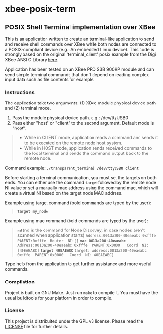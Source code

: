 # xbee-posix-term
## POSIX Shell Terminal implementation over XBee

This is an application written to create an terminal-like application to send and receive shell commands over XBee while both nodes are connected to a POSIX-compliant device (e.g.: An embedded Linux device).
This code is strongly based on the original 'terminal_client' posix example from the Digi XBee ANSI C Library [here](https://github.com/digidotcom/xbee_ansic_library).

Application has been tested on an XBee PRO S3B 900HP module and can send simple terminal commands that don't depend on reading complex input data such as file contents for example.

### Instructions

The application take two arguments: (1) XBee module physical device path and (2) terminal mode.
1. Pass the module physical device path. e.g.: /dev/ttyUSB0
2. Pass either "host" or "client" to the second argument. Default mode is "host".
> - While in CLIENT mode, application reads a command and sends it to be executed on the remote node host system.
> - While in HOST mode, application sends received commands to the local terminal and sends the command output back to the remote node.

Command example: `./transparent_terminal /dev/ttyUSB0 client`

Before starting a terminal communication, you must set the targets on both ends.
You can either use the command `target`followed by the remote node NI value or set a manually mac address using the command mac, which will create a virtual NI based on the target node MAC address.

Example using target command (bold commands are typed by the user):
> <b>`target my_node`</b>

Example using mac command (bold commands are typed by the user):
><b>`nd`</b> (nd is the command for Node Discovey, in case nodes aren't scanned when application starts)
>`Address:0013a200-40eaeabc 0xfffe  PARENT:0xfffe  Router  NI:[]`
><b>`mac 0013a200-40eaeabc`</b>
>`Address:0013a200-40eaeabc 0xfffe  PARENT:0x0000   Coord  NI:[40EAEABC]`
><b>`target 40EAEABC`</b>
>`target: Address:0013a200-40eaeabc 0xfffe  PARENT:0x0000   Coord  NI:[40EAEABC]`

Type help from the application to get further assistance and more useful commands.

### Compilation

Project is built on GNU Make. Just run `make` to compile it. You must have the usual buildtools for your platform in order to compile.

### License

This project is distribuited under the GPL v3 license. Please read the [LICENSE](https://raw.githubusercontent.com/adfelippe/xbee-posix-term/master/LICENSE) file for further details.

